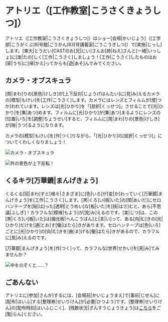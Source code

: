 # アトリエ（[工作教室|こうさくきょうしつ]）

アトリエ（[工作教室|こうさくきょうしつ]）はショー[会場|かいじょう]（[工学部|こうがくぶ]8[号館|ごうかん]83[号講義室|ごうこうぎしつ]）で[実施|じっし]します。[東大|とうだい]CASTのお[兄|にい]さんお[姉|ねえ]さんと[一緒|いっしょ]に[楽|たの]しく[工作|こうさく]しましょう！[工作|こうさく]したものはお[家|うち]に[帰|かえ]ってからも[遊|あそ]んでみてください。

## カメラ・オブスキュラ

[周|まわ]りの[景色|けしき]が[上下反対|じょうげはんたい]に[見|み]えるカメラの[模型|もけい]を[工作|こうさく]します。カメラにはレンズとフィルムが[使|つか]われています。レンズは[光|ひかり]を「[屈折|くっせつ]」させることで[光|ひかり]を[集|あつ]めます。フィルムに[光|ひかり]が[集|あつ]まるようにレンズの[位置|いち]を[調整|ちょうせい]すると、フィルムに[周|まわ]りの[景色|けしき]が[映|うつ]るようになります。

カメラの[模型|もけい]を[作|つく]りながら、「[光|ひかり]の[屈折|くっせつ]」についてくわしくなりましょう！

![カメラ・オブスキュラ](/img/atelier/カメラ・オブスキュラ外観.jpeg)

![外の景色が上下反転！](/img/atelier/カメラ・オブスキュラ景色.jpeg)

## くるキラ[万華鏡|まんげきょう]

くるくる[回|まわ]すと[様々|さまざま]に[色|いろ]が[変|か]わっていく[万華鏡|まんげきょう]を[工作|こうさく]します。[黒|くろ]い[板|いた]の[間|あいだ]にセロハンテープを[貼|は]った[透明|とうめい]な[板|いた]を[挟|はさ]むと、あら[不思議|ふしぎ]！カラフルな[模様|もよう]が[見|み]えるのです。[実|じつ]は、この[黒|くろ]い[板|いた]は[偏光板|へんこうばん]と[言|い]って、ある[向|む]きの[光|ひかり]だけを[通|とお]す[働|はたら]きがあります。セロハンテープは[色|いろ]ごとに[光|ひかり]の[向|む]きを[曲|ま]げる[働|はたら]きがあるので、カラフルに[見|み]えるのです。

[万華鏡|まんげきょう]を[作|つく]って、カラフルな[世界|せかい]を[見|み]てみませんか？

![中をのぞくと……？](/img/atelier/くるキラ万華鏡.jpeg)

## ごあんない

アトリエに[参加|さんか]するには、[会場前|かいじょうまえ]で[事前|じぜん]に[配布|はいふ]する[整理券|せいりけん]が[必要|ひつよう]です。[整理券|せいりけん]の[配布時刻|はいふじこく]、[残数状況|ざんすうじょうきょう]は[こちら](timetable#アトリエ整理券配布時刻)をご[覧|らん]ください。